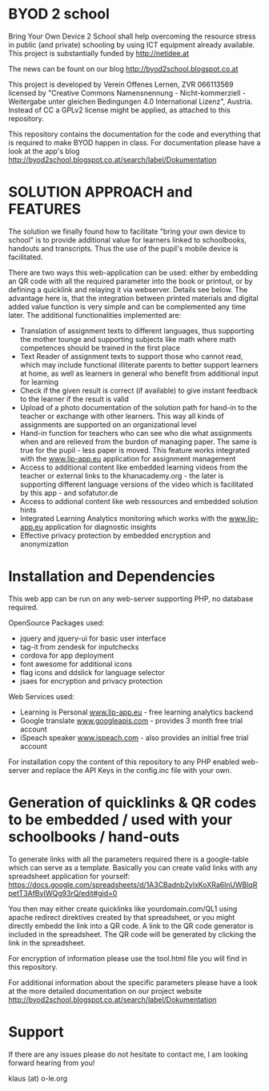 # BYOD 2 school
Bring Your Own Device 2 School shall help overcoming the resource stress in public (and private) schooling by using ICT equipment already available. This project is substantially funded by http://netidee.at

The news can be fount on our blog http://byod2school.blogspot.co.at

This project is developed by Verein Offenes Lernen, ZVR 066113569 licensed by "Creative Commons Namensnennung - Nicht-kommerziell - Weitergabe unter gleichen Bedingungen 4.0 International Lizenz", Austria. Instead of CC a GPLv2 license might be applied, as attached to this repository.

This repository contains the documentation for the code and everything that is required to make BYOD happen in class. For documentation please have a look at the app's blog http://byod2school.blogspot.co.at/search/label/Dokumentation

# SOLUTION APPROACH and FEATURES

The solution we finally found how to facilitate "bring your own device to school" is to provide additional value for learners linked to schoolbooks, handouts and transcripts. Thus the use of the pupil's mobile device is facilitated.

There are two ways this web-application can be used: either by embedding an QR code with all the required parameter into the book or printout, or by defining a quicklink and relaying it via webserver. Details see below. The advantage here is, that the integration between printed materials and digital added value function is very simple and can be complemented any time later. The additional functionalities implemented are:

* Translation of assignment texts to different languages, thus supporting the mother tounge and supporting subjects like math where math competences should be trained in the first place
* Text Reader of assignment texts to support those who cannot read, which may include functional illiterate parents to better support learners at home, as well as learners in general who benefit from additional input for learning
* Check if the given result is correct (if available) to give instant feedback to the learner if the result is valid
* Upload of a photo documentation of the solution path for hand-in to the teacher or exchange with other learners. This way all kinds of assignments are supported on an organizational level
* Hand-in function for teachers who can see who die what assignments when and are relieved from the burdon of managing paper. The same is true for the pupil - less paper is moved. This feature works integrated with the www.lip-app.eu application for assignment management
* Access to additional content like embedded learning videos from the teacher or external links to the khanacademy.org - the later is supporting different language versions of the video which is facilitated by this app - and sofatutor.de
* Access to addional content like web ressources and embedded solution hints
* Integrated Learning Analytics monitoring which works with the www.lip-app.eu application for diagnostic insights
* Effective privacy protection by embedded encryption and anonymization

# Installation and Dependencies

This web app can be run on any web-server supporting PHP, no database required.

OpenSource Packages used:
* jquery and jquery-ui for basic user interface
* tag-it from zendesk for inputchecks
* cordova for app deployment
* font awesome for additional icons
* flag icons and ddslick for language selector
* jsaes for encryption and privacy protection

Web Services used:
* Learning is Personal www.lip-app.eu - free learning analytics backend 
* Google translate www.googleapis.com - provides 3 month free trial account
* iSpeach speaker www.ispeach.com - also provides an initial free trial account

For installation copy the content of this repository to any PHP enabled web-server and replace the API Keys in the config.inc file with your own.

# Generation of quicklinks & QR codes to be embedded / used with your schoolbooks / hand-outs 

To generate links with all the parameters required there is a google-table which can serve as a template. Basically you can create valid links with any spreadsheet application for yourself:
https://docs.google.com/spreadsheets/d/1A3CBadnb2ylxKoXRa6lnUWBlqRpetT3AfByIWQg93rQ/edit#gid=0

You then may either create quicklinks like yourdomain.com/QL1 using apache redirect direktives created by that spreadsheet, or you might directly embedd the link into a QR code. A link to the QR code generator is included in the spreadsheet. The QR code will be generated by clicking the link in the spreadsheet.

For encryption of information please use the tool.html file you will find in this repository.

For additional information about the specific parameters please have a look at the more detailed documentation on our project website http://byod2school.blogspot.co.at/search/label/Dokumentation

# Support

If there are any issues please do not hesitate to contact me, I am looking forward hearing from you!

klaus (at) o-le.org
